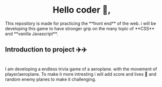 <h1 align="center"> Hello coder 👋,  </h1>
This repository is made for practicing the **front end** of the web.
i will be developing this game to have stronger grip on the many topic of **CSS** and **vanilla Javascript**.

<h2>Introduction to project ✈️✈️</h2>
<br> 
I am developing a endless trivia game of a aeroplane. with the movement of player/aeroplane. 
To make it more intresting i will add score and lives 💖 and random enemy planes to make it challenging.